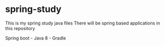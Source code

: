 # spring-study

This is my spring study java files
There will be spring based applications in this repository


Spring boot - Java 8 - Gradle
